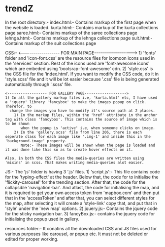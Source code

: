 # trendZ
In the root directory:-
  index.html:- Contains markup of the first page when the website is loaded.
  kurta.html:- Contains markup of the kurta collections page
  saree.html:- Contains markup of the saree collections page
  lehnga.html:- Contains markup of the lehnga collections page
  suit.html:- Contains markup of the suit collections page
  
  CSS:-
    <------------------ FOR MAIN PAGE------------------->
    1) 'fonts' folder and 'icon-font.css' are the resource files for icomoon icons used in the 'services' section.
        Rest of the icons used are 'font-awesome icons' which are embeded using 'bootsrap-font-awesome' cdn.
    2) 'style.css' is the CSS file for the 'index.html'. If you want to modify the CSS code, do it in 'style.scss' file and it will be lot easier
        because '.css' file is being generated automatically through '.scss' file.
        
    <------------------ FOR GALLERY PAGE------------------->
    1) In all the gallery markup files i.e, 'kurta.html' etc, I have used a 'jquery' library 'fancybox' to make the images popup on click. Therefor, to
      change the images you have to modify it's source path at 2 places.
        1) In the markup files, within the 'href' attribute in the anchor tag with class 'fancybox'. This contains the source of image which is to be shown
           when the popup is 'active' i.e, when someone clicks on image.
        2) In the 'gallery.scss' file from line 206, there is each seperate class for each image like '.img-1' and inside this in the 'background-image' property.
           Note:- These images will be shown when the page is loaded and it was done like this so as to create hover effects on it. 
           
    Also, in both the CSS files the media-queries are written using 'mixins' in scss. That makes writing media-queries alot easier.
    
   JS:-
    The 'js' folder is having 3 '.js' files.
      1) 'script.js':- This file contains code for the 'typing-effect' at the header.
                       Below that, the code for to initialise the 'flickity-carousel' for the trending section.
                       After that, the code for the collapsible 'navigation-bar'.
                       And atlast, the code for initialising the map, and it is required to get your own access token from 'mapbox.com' and then put that in the 'accessToken'
                       and after that, you can select different styles for the map, after selecting it will create a 'style-link' copy that, and put that in 'style' under the
                       'new map' options.
      2) jquery.js:- Contains the jquery code for the sticky navigation bar.
      3) fancyBox.js:- contains the jquery code for initialising the popup used in gallery.
      
   resources folder:-
    It conatins all the downloaded CSS and JS files used for various purposes like carousel, or popup etc. It must not be deleted or edited for proper working.
    
